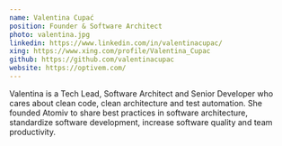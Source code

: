 ```yaml
---
name: Valentina Cupać
position: Founder & Software Architect
photo: valentina.jpg
linkedin: https://www.linkedin.com/in/valentinacupac/
xing: https://www.xing.com/profile/Valentina_Cupac
github: https://github.com/valentinacupac
website: https://optivem.com/
---
```

Valentina is a Tech Lead, Software Architect and Senior Developer who cares about clean code, clean architecture and test automation. She founded Atomiv to share best practices in software architecture, standardize software development, increase software quality and team productivity.